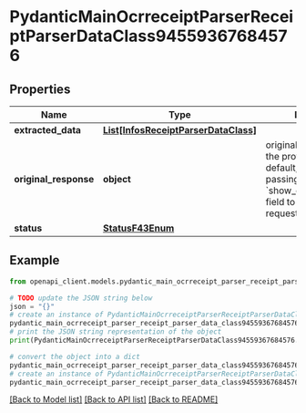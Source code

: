 # PydanticMainOcrreceiptParserReceiptParserDataClass94559367684576


## Properties

Name | Type | Description | Notes
------------ | ------------- | ------------- | -------------
**extracted_data** | [**List[InfosReceiptParserDataClass]**](InfosReceiptParserDataClass.md) |  | [optional] 
**original_response** | **object** | original response sent by the provider, hidden by default, show it by passing the &#x60;show_original_response&#x60; field to &#x60;true&#x60; in your request | [optional] 
**status** | [**StatusF43Enum**](StatusF43Enum.md) |  | 

## Example

```python
from openapi_client.models.pydantic_main_ocrreceipt_parser_receipt_parser_data_class94559367684576 import PydanticMainOcrreceiptParserReceiptParserDataClass94559367684576

# TODO update the JSON string below
json = "{}"
# create an instance of PydanticMainOcrreceiptParserReceiptParserDataClass94559367684576 from a JSON string
pydantic_main_ocrreceipt_parser_receipt_parser_data_class94559367684576_instance = PydanticMainOcrreceiptParserReceiptParserDataClass94559367684576.from_json(json)
# print the JSON string representation of the object
print(PydanticMainOcrreceiptParserReceiptParserDataClass94559367684576.to_json())

# convert the object into a dict
pydantic_main_ocrreceipt_parser_receipt_parser_data_class94559367684576_dict = pydantic_main_ocrreceipt_parser_receipt_parser_data_class94559367684576_instance.to_dict()
# create an instance of PydanticMainOcrreceiptParserReceiptParserDataClass94559367684576 from a dict
pydantic_main_ocrreceipt_parser_receipt_parser_data_class94559367684576_form_dict = pydantic_main_ocrreceipt_parser_receipt_parser_data_class94559367684576.from_dict(pydantic_main_ocrreceipt_parser_receipt_parser_data_class94559367684576_dict)
```
[[Back to Model list]](../README.md#documentation-for-models) [[Back to API list]](../README.md#documentation-for-api-endpoints) [[Back to README]](../README.md)


